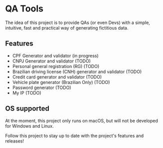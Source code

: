 # QA Tools

The idea of this project is to provide QAs (or even Devs) with a simple, intuitive, fast and practical way of generating fictitious data.

## Features

- CPF Generator and validator (in progress)
- CNPJ Generator and validator (TODO)
- Personal general registration (RG) (TODO)
- Brazilian driving license (CNH) generator and validator (TODO)
- Credit card generator and validator (TODO)
- Vehicle plate generator (Brazilian Only) (TODO)
- Password generator (TODO)
- My IP (TODO)

## OS supported

At the moment, this project only runs on macOS, but will not be developed for Windows and Linux.

Follow this project to stay up to date with the project's features and releases!
